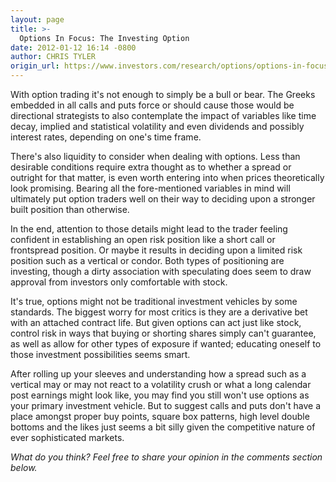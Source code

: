```yaml
---
layout: page
title: >-
  Options In Focus: The Investing Option
date: 2012-01-12 16:14 -0800
author: CHRIS TYLER
origin_url: https://www.investors.com/research/options/options-in-focus-the-investing-option/
---
```






With option trading it's not enough to simply be a bull or bear. The Greeks embedded in all calls and puts force or should cause those would be directional strategists to also contemplate the impact of variables like time decay, implied and statistical volatility and even dividends and possibly interest rates, depending on one's time frame. 

  

There's also liquidity to consider when dealing with options. Less than desirable conditions require extra thought as to whether a spread or outright for that matter, is even worth entering into when prices theoretically look promising. Bearing all the fore-mentioned variables in mind will ultimately put option traders well on their way to deciding upon a stronger built position than otherwise.

  

In the end, attention to those details might lead to the trader feeling confident in establishing an open risk position like a short call or frontspread position. Or maybe it results in deciding upon a limited risk position such as a vertical or condor. Both types of positioning are investing, though a dirty association with speculating does seem to draw approval from investors only comfortable with stock. 

  

It's true, options might not be traditional investment vehicles by some standards. The biggest worry for most critics is they are a derivative bet with an attached contract life. But given options can act just like stock, control risk in ways that buying or shorting shares simply can't guarantee, as well as allow for other types of exposure if wanted; educating oneself to those investment possibilities seems smart. 

  

After rolling up your sleeves and understanding how a spread such as a vertical may or may not react to a volatility crush or what a long calendar post earnings might look like, you may find you still won't use options as your primary investment vehicle. But to suggest calls and puts don't have a place amongst proper buy points, square box patterns, high level double bottoms and the likes just seems a bit silly given the competitive nature of ever sophisticated markets. 

  

*What do you think? Feel free to share your opinion in the comments section below.*




